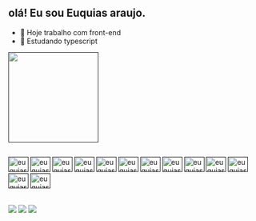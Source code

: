 ##  olá! Eu sou Euquias araujo.


- 🔭 Hoje trabalho com front-end
- 🌱 Estudando typescript

<div>
   <a href=""https://www.euquiasdesenvolvedorfullstack.tech>
   <img  height="180em" src="https://github-readme-stats.vercel.app/api?username=euquias&show_icons=true&theme=merko"/>
</div>

##

<div style="display:inline-block"<br>
   <img aling="center" alt="euquias.js" height="30" width="40"                src="https://cdn.jsdelivr.net/gh/devicons/devicon/icons/javascript/javascript-original.svg">
   <img aling="center" alt="euquias.js" height="30" width="40" src="https://cdn.jsdelivr.net/gh/devicons/devicon/icons/nodejs/nodejs-original.svg">
   <img aling="center" alt="euquias.js" height="30" width="40" src="https://cdn.jsdelivr.net/gh/devicons/devicon/icons/php/php-original.svg">
   <img aling="center" alt="euquias.js" height="30" width="40" src="https://cdn.jsdelivr.net/gh/devicons/devicon/icons/postgresql/postgresql-plain-wordmark.svg">
   <img aling="center" alt="euquias.js" height="30" width="40" src="https://cdn.jsdelivr.net/gh/devicons/devicon/icons/react/react-original-wordmark.svg">
   <img aling="center" alt="euquias.js" height="30" width="40" src="https://cdn.jsdelivr.net/gh/devicons/devicon/icons/sass/sass-original.svg">
   <img aling="center" alt="euquias.js" height="30" width="40" src="https://cdn.jsdelivr.net/gh/devicons/devicon/icons/typescript/typescript-original.svg">
   <img aling="center" alt="euquias.js" height="30" width="40" src="https://cdn.jsdelivr.net/gh/devicons/devicon/icons/vuejs/vuejs-original.svg">
   <img aling="center" alt="euquias.js" height="30" width="40" src="https://cdn.jsdelivr.net/gh/devicons/devicon/icons/heroku/heroku-original-wordmark.svg">
   <img aling="center" alt="euquias.js" height="30" width="40" src="https://cdn.jsdelivr.net/gh/devicons/devicon/icons/angularjs/angularjs-original.svg">
   <img aling="center" alt="euquias.js" height="30" width="40" src="https://cdn.jsdelivr.net/gh/devicons/devicon/icons/bootstrap/bootstrap-original-wordmark.svg">
   <img aling="center" alt="euquias.js" height="30" width="40" src="https://cdn.jsdelivr.net/gh/devicons/devicon/icons/css3/css3-original.svg">
   <img aling="center" alt="euquias.js" height="30" width="40" src="https://cdn.jsdelivr.net/gh/devicons/devicon/icons/html5/html5-original.svg">
</div>

##

<div>
<a href=""><img src="https://img.shields.io/badge/LinkedIn-0077B5?style=for-the-badge&logo=linkedin&logoColor=white"></a>
<a href=""><img src="https://img.shields.io/badge/Gmail-D14836?style=for-the-badge&logo=gmail&logoColor=white"></a>
<a href=""><img src="https://img.shields.io/badge/WhatsApp-25D366?style=for-the-badge&logo=whatsapp&logoColor=white"></a>
</div>
